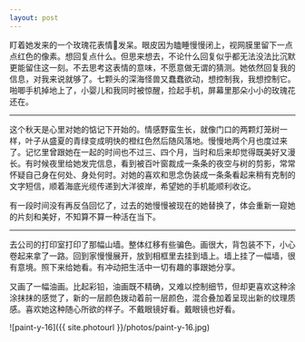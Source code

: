 ```yaml
---
layout: post
---
```


盯着她发来的一个玫瑰花表情🌹发呆。眼皮因为瞌睡慢慢闭上，视网膜里留下一点点红色的像素。想回复点什么。但思来想去，不论什么回复似乎都无法没法比沉默更能留住这一刻。不去思考这表情的意味，不愿意做无谓的猜测。她依然回复我的信息，对我来说就够了。七颗头的深海怪兽又蠢蠢欲动，想控制我，我想控制它。啪唧手机掉地上了，小婴儿和我同时被惊醒，捡起手机，屏幕里那朵小小的玫瑰花还在。

---

这个秋天是心里对她的惦记下开始的。情感野蛮生长，就像门口的两颗灯笼树一样，叶子从盛夏的青绿变成明快的橙红色然后随风落地。慢慢地两个月也度过来了。记忆里曾跟她在一起的时间也不过三、四个月，当时和后来却觉得既美好又漫长。有时候夜里给她发完信息，看到被百叶窗裁成一条条的夜空与树的剪影，常常怀疑自己身在何处、身处何时。对她的喜欢和思念伪装成一条条看起来稍有克制的文字短信，顺着海底光缆传递到大洋彼岸，希望她的手机能顺利收讫。

有一段时间没有再反刍回忆了，过去的她慢慢被现在的她替换了，体会重新一窥她的片刻和美好，不知算不算一种活在当下。

---

去公司的打印室打印了那幅山墙。整体红移有些骗色。画很大，背包装不下，小心卷起来拿了一路。回到家慢慢展开，放到相框里去挂到墙上。墙上挂了一幅墙，很有意境。照下来给她看。有冲动把生活中一切有趣的事跟她分享。

又画了一幅油画。比起彩铅，油画既不精确，又难以控制细节，但却更喜欢这种涂涂抹抹的感觉了，新的一层颜色拨动着前一层颜色，混合叠加着呈现出新的纹理质感。喜欢她这种随心所欲的样子。不戴眼镜好看。戴眼镜也好看。

![paint-y-16]({{ site.photourl }}/photos/paint-y-16.jpg)